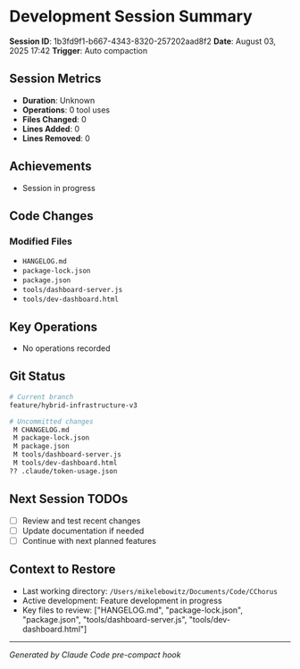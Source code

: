 # Development Session Summary

**Session ID**: 1b3fd9f1-b667-4343-8320-257202aad8f2
**Date**: August 03, 2025 17:42
**Trigger**: Auto compaction


## Session Metrics

- **Duration**: Unknown
- **Operations**: 0 tool uses
- **Files Changed**: 0
- **Lines Added**: 0
- **Lines Removed**: 0

## Achievements

- Session in progress

## Code Changes


### Modified Files
- `HANGELOG.md`
- `package-lock.json`
- `package.json`
- `tools/dashboard-server.js`
- `tools/dev-dashboard.html`

## Key Operations

- No operations recorded

## Git Status

```bash
# Current branch
feature/hybrid-infrastructure-v3

# Uncommitted changes
 M CHANGELOG.md
 M package-lock.json
 M package.json
 M tools/dashboard-server.js
 M tools/dev-dashboard.html
?? .claude/token-usage.json

```

## Next Session TODOs

- [ ] Review and test recent changes
- [ ] Update documentation if needed
- [ ] Continue with next planned features

## Context to Restore

- Last working directory: `/Users/mikelebowitz/Documents/Code/CChorus`
- Active development: Feature development in progress
- Key files to review: ["HANGELOG.md", "package-lock.json", "package.json", "tools/dashboard-server.js", "tools/dev-dashboard.html"]

---

*Generated by Claude Code pre-compact hook*
